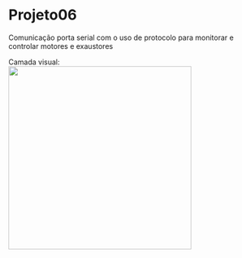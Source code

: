 # Projeto06
Comunicação porta serial com o uso de protocolo para monitorar e controlar motores e exaustores
<div>
Camada visual:
<div>
 <img height = "360em" src = "https://user-images.githubusercontent.com/105980233/170800249-889eca8d-a57e-4b6c-985a-a6b97889b7a3.png">
